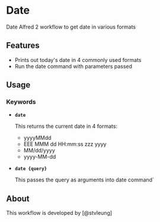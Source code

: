 Date
====

Date Alfred 2 workflow to get date in various formats


Features
--------
* Prints out today's date in 4 commonly used formats
* Run the date command with parameters passed


Usage
-----
### Keywords

* **`date`**

  This returns the current date in 4 formats:
  *  yyyyMMdd
  *  EEE MMM dd HH:mm:ss zzz yyyy
  *  MM/dd/yyyy
  *  yyyy-MM-dd

* **`date {query}`**

  This passes the query as arguments into date command`

About
-----
This workflow is developed by [@stvleung]